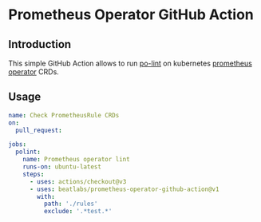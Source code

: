 # Prometheus Operator GitHub Action

## Introduction
This simple GitHub Action allows to run [po-lint](https://github.com/prometheus-operator/prometheus-operator/blob/main/Documentation/user-guides/linting.md) on kubernetes [prometheus operator](https://github.com/prometheus-operator/prometheus-operator) CRDs.

## Usage
```yaml
name: Check PrometheusRule CRDs
on:
  pull_request:

jobs:
  polint:
    name: Prometheus operator lint
    runs-on: ubuntu-latest
    steps:
      - uses: actions/checkout@v3
      - uses: beatlabs/prometheus-operator-github-action@v1
        with:
          path: './rules'
          exclude: '.*test.*'
```
